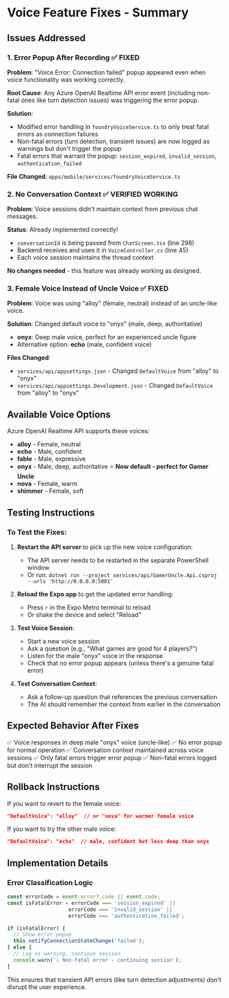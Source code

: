 # Voice Feature Fixes - Summary

## Issues Addressed

### 1. Error Popup After Recording ✅ FIXED
**Problem**: "Voice Error: Connection failed" popup appeared even when voice functionality was working correctly.

**Root Cause**: Any Azure OpenAI Realtime API error event (including non-fatal ones like turn detection issues) was triggering the error popup.

**Solution**: 
- Modified error handling in `foundryVoiceService.ts` to only treat fatal errors as connection failures
- Non-fatal errors (turn detection, transient issues) are now logged as warnings but don't trigger the popup
- Fatal errors that warrant the popup: `session_expired`, `invalid_session`, `authentication_failed`

**File Changed**: `apps/mobile/services/foundryVoiceService.ts`

### 2. No Conversation Context ✅ VERIFIED WORKING
**Problem**: Voice sessions didn't maintain context from previous chat messages.

**Status**: Already implemented correctly!
- `conversationId` is being passed from `ChatScreen.tsx` (line 298)
- Backend receives and uses it in `VoiceController.cs` (line 45)
- Each voice session maintains the thread context

**No changes needed** - this feature was already working as designed.

### 3. Female Voice Instead of Uncle Voice ✅ FIXED
**Problem**: Voice was using "alloy" (female, neutral) instead of an uncle-like voice.

**Solution**: Changed default voice to "onyx" (male, deep, authoritative)
- **onyx**: Deep male voice, perfect for an experienced uncle figure
- Alternative option: **echo** (male, confident voice)

**Files Changed**:
- `services/api/appsettings.json` - Changed `DefaultVoice` from "alloy" to "onyx"
- `services/api/appsettings.Development.json` - Changed `DefaultVoice` from "alloy" to "onyx"

## Available Voice Options

Azure OpenAI Realtime API supports these voices:
- **alloy** - Female, neutral
- **echo** - Male, confident  
- **fable** - Male, expressive
- **onyx** - Male, deep, authoritative ⭐ **Now default - perfect for Gamer Uncle**
- **nova** - Female, warm
- **shimmer** - Female, soft

## Testing Instructions

### To Test the Fixes:

1. **Restart the API server** to pick up the new voice configuration:
   - The API server needs to be restarted in the separate PowerShell window
   - Or run: `dotnet run --project services/api/GamerUncle.Api.csproj --urls 'http://0.0.0.0:5001'`

2. **Reload the Expo app** to get the updated error handling:
   - Press `r` in the Expo Metro terminal to reload
   - Or shake the device and select "Reload"

3. **Test Voice Session**:
   - Start a new voice session
   - Ask a question (e.g., "What games are good for 4 players?")
   - Listen for the male "onyx" voice in the response
   - Check that no error popup appears (unless there's a genuine fatal error)
   
4. **Test Conversation Context**:
   - Ask a follow-up question that references the previous conversation
   - The AI should remember the context from earlier in the conversation

## Expected Behavior After Fixes

✅ Voice responses in deep male "onyx" voice (uncle-like)
✅ No error popup for normal operation
✅ Conversation context maintained across voice sessions
✅ Only fatal errors trigger error popup
✅ Non-fatal errors logged but don't interrupt the session

## Rollback Instructions

If you want to revert to the female voice:
```json
"DefaultVoice": "alloy"  // or "nova" for warmer female voice
```

If you want to try the other male voice:
```json
"DefaultVoice": "echo"  // male, confident but less deep than onyx
```

## Implementation Details

### Error Classification Logic

```typescript
const errorCode = event.error?.code || event.code;
const isFatalError = errorCode === 'session_expired' || 
                    errorCode === 'invalid_session' || 
                    errorCode === 'authentication_failed';

if (isFatalError) {
  // Show error popup
  this.notifyConnectionStateChange('failed');
} else {
  // Log as warning, continue session
  console.warn('⚠️ Non-fatal error - continuing session');
}
```

This ensures that transient API errors (like turn detection adjustments) don't disrupt the user experience.

